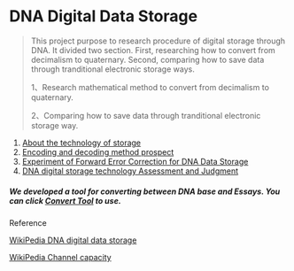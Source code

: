 # DNA Digital Data Storage

> This project purpose to research procedure of digital storage through DNA. It divided two section. First, researching how to convert from decimalism to quaternary. Second, comparing how to save data through tranditional electronic storage ways.
>
> 1、Research mathematical method to convert from decimalism to quaternary.
>
> 2、Comparing how to save data through tranditional electronic storage way.



1. [About the technology of storage](https://github.com/ZhangYizhe/DNADigitalDataStorage/blob/main/About.md)
2. [Encoding and decoding method prospect](https://github.com/ZhangYizhe/DNADigitalDataStorage/blob/main/EncodingAndDecodingMethodProspect.md)
3. [Experiment of Forward Error Correction for DNA Data Storage](https://github.com/ZhangYizhe/DNADigitalDataStorage/blob/main/Experiment%20of%20Forward%20Error%20Correction%20for%20DNA%20Data%20Storage.md)
4. [DNA digital storage technology Assessment and Judgment](https://github.com/ZhangYizhe/DNADigitalDataStorage/blob/main/Reference/DNA%20digital%20storage%20technology%20Assessment%20and%20Judgment/DNA%20digital%20storage%20technology%20Assessment%20and%20Judgment.md)

##### We developed a tool for converting between DNA base and Essays. You can click [Convert Tool](https://zhangyizhe.github.io/DNADigitalDataStorage/Reference/Experiment%20of%20Forward%20Error%20Correction%20for%20DNA%20Data%20Storage/ConvertTool/index.html) to use.

Reference

[WikiPedia DNA digital data storage](https://en.wikipedia.org/wiki/DNA_digital_data_storage)

[WikiPedia Channel capacity](https://en.wikipedia.org/wiki/Channel_capacity)

